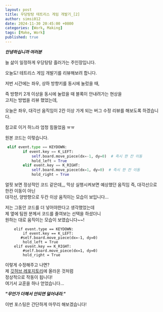 ```yaml
---
layout: post
title: 우당탕탕 테트리스 게임 개발기_[2]
author: simsi012
date: 2024-11-30 20:45:00 +0800
categories: [Work, Making]
tags: [Make, Work]
published: true
---
```


***안녕하십니까 여러분***  
  
늘 삶이 일정하게 우당탕탕 흘러가는 주인장입니다.  

오늘도! 테트리스 게임 개발기를 리뷰해보려 합니다.  

저번 시간에는 좌우, 상하 방향키를 동시에 눌렀을 때,  
  
즉 방향키 2개 이상을 동시에 눌렀을 때 블록이 안내려가는 현상을  
고치는 방법을 리뷰 했었는데,  
  
오늘은 좌우, 대각선 움직임이 2칸 이상 가게 되는 버그 수정 리뷰를 해보도록 하겠습니다.

참고로 이거 하느라 엄청 힘들었음 ㅠㅠ
  
원본 코드는 이렇습니다.

```python
 elif event.type == KEYDOWN:
        if event.key == K_LEFT:
            self.board.move_piece(dx=-1, dy=0)  # 즉시 한 칸 이동
            hold_left = True
        elif event.key == K_RIGHT:
            self.board.move_piece(dx=1, dy=0)  # 즉시 한 칸 이동
            hold_right = True

```

얼핏 보면 정상적인 코드 같은데,,, 
막상 실행시켜보면 예상했던 움직임 즉, 대각선으로 한칸 이동이 아닌  
대각선, 양방향으로 두칸 이상 움직이는 모습이 보입니다...  

저는 그동안 코드를 더 넣어야한다고 생각했었는데  
제 옆에 팀원 분께서 코드를 줄여보는 선택을 하셨더니  
원하는 대로 움직이는 모습이 보였습니다~~!

```pyhton
    elif event.type == KEYDOWN:
        if event.key == K_LEFT:
       #self.board.move_piece(dx=-1, dy=0)
        hold_left = True
    elif event.key == K_RIGHT:
        #self.board.move_piece(dx=1, dy=0)
        hold_right = True
```

이렇게 수정해주고 나면?  
제 [깃허브 레포지토리](https://github.com/simsi012/pygame-echo-tetris)에 올라온 것처럼  
정상적으로 작동이 됩니다!  
여기서 교훈을 하나 얻었습니다...  


***"무언가 더해서 안되면 덜어내라."***  

이번 포스팅은 간단하게 마무리 해보겠습니다!